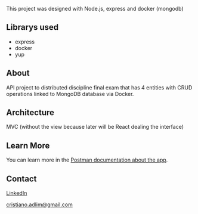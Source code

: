 This project was designed with Node.js, express and docker (mongodb)

## Librarys used
*   express
*   docker
*   yup

## About

API project to distributed discipline final exam that has 4 entities with CRUD operations linked to MongoDB database via Docker.

## Architecture

MVC (without the view because later will be React dealing the interface)

## Learn More

You can learn more in the [Postman documentation about the app](https://documenter.getpostman.com/view/9454146/SW7XapK2?version=latest).

## Contact

[LinkedIn](https://www.linkedin.com/in/cristiano-soares-b46928192/)

cristiano.adlim@gmail.com
